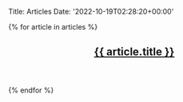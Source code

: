 Title: Articles
Date: '2022-10-19T02:28:20+00:00'

{% for article in articles %}
    <!-- Post -->
    <article class="post">
      <header>
        <div class="title">
          <h2><a href="single.html">{{ article.title }}</a></h2>
          <!-- <p>{{ article.summary }}</p> -->
        </div>
    </article>
{% endfor %}
